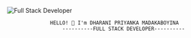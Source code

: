 ![Full Stack Developer](https://miro.medium.com/1*5OSbGu-5Z98IT8r76UJZbw.gif)

                  HELLO! 👋 I'm DHARANI PRIYANKA MADAKABOYINA
      				  ----------FULL STACK DEVELOPER----------
                        
